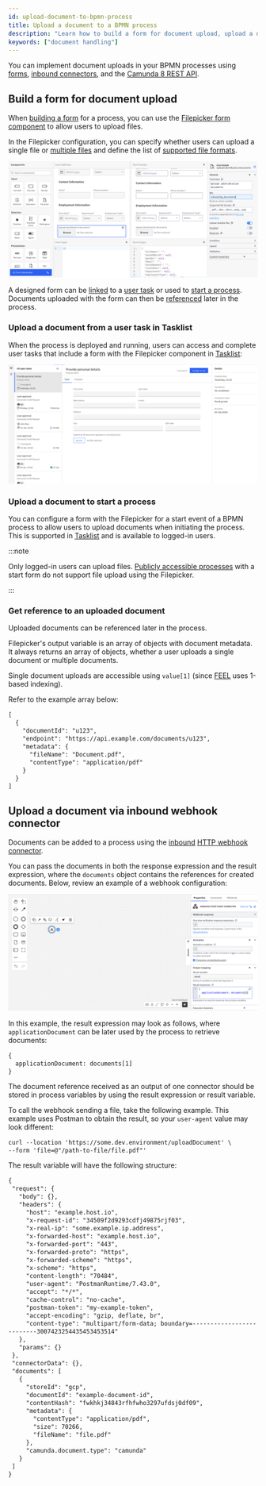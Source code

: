 ```yaml
---
id: upload-document-to-bpmn-process
title: Upload a document to a BPMN process
description: "Learn how to build a form for document upload, upload a document from a user task in Tasklist, upload a document to start a process, and more."
keywords: ["document handling"]
---
```


You can implement document uploads in your BPMN processes using [forms](#build-a-form-for-document-upload), [inbound connectors](#upload-a-document-via-inbound-webhook-connector), and the [Camunda 8 REST API](/apis-tools/camunda-api-rest/specifications/create-document.api.mdx).

## Build a form for document upload

When [building a form](/guides/utilizing-forms.md) for a process, you can use the [Filepicker form component](/components/modeler/forms/form-element-library/forms-element-library-filepicker.md) to allow users to upload files.

In the Filepicker configuration, you can specify whether users can upload a single file or [multiple files](/components/modeler/forms/form-element-library/forms-element-library-filepicker.md#configurable-properties) and define the list of [supported file formats](https://developer.mozilla.org/en-US/docs/Web/HTML/Element/input/file#unique_file_type_specifiers).

![Form with Filepicker](./img/form-with-file-picker.png)

A designed form can be [linked](/components/modeler/web-modeler/advanced-modeling/form-linking.md) to a [user task](#upload-a-document-from-a-user-task-in-tasklist) or used to [start a process](#upload-a-document-to-start-a-process).
Documents uploaded with the form can then be [referenced](#get-reference-to-an-uploaded-document) later in the process.

### Upload a document from a user task in Tasklist

When the process is deployed and running, users can access and complete user tasks that include a form with the Filepicker component in [Tasklist](/components/tasklist/introduction-to-tasklist.md):

![document handling in tasklist](./img/task-with-file-picker-tasklist.png)

### Upload a document to start a process

You can configure a form with the Filepicker for a start event of a BPMN process to allow users to upload documents when initiating the process. This is supported in [Tasklist](/components/tasklist/introduction-to-tasklist.md) and is available to logged-in users.

:::note

Only logged-in users can upload files.
[Publicly accessible processes](/components/modeler/web-modeler/advanced-modeling/publish-public-processes.md) with a start form do not support file upload using the Filepicker.

:::

### Get reference to an uploaded document

Uploaded documents can be referenced later in the process.

Filepicker's output variable is an array of objects with document metadata.
It always returns an array of objects, whether a user uploads a single document or multiple documents.

Single document uploads are accessible using `value[1]` (since [FEEL](/components/modeler/feel/what-is-feel.md) uses 1-based indexing).

Refer to the example array below:

```
[
  {
    "documentId": "u123",
    "endpoint": "https://api.example.com/documents/u123",
    "metadata": {
      "fileName": "Document.pdf",
      "contentType": "application/pdf"
    }
  }
]
```

## Upload a document via inbound webhook connector

Documents can be added to a process using the [inbound](/components//connectors/connector-types.md#inbound-connectors) [HTTP webhook connector](/components/connectors/protocol/http-webhook.md).

You can pass the documents in both the response expression and the result expression, where the `documents` object contains the references for created documents. Below, review an example of a webhook configuration:

![Example payload of inbound webhook connector](./img/inbound-webhook-connector-example.png)

In this example, the result expression may look as follows, where `applicationDocument` can be later used by the process to retrieve documents:

```
{
  applicationDocument: documents[1]
}
```

The document reference received as an output of one connector should be stored in process variables by using the result expression or result variable.

To call the webhook sending a file, take the following example. This example uses Postman to obtain the result, so your `user-agent` value may look different:

```curl
curl --location 'https://some.dev.environment/uploadDocument' \
--form 'file=@"/path-to-file/file.pdf"'
```

The result variable will have the following structure:

```
{
 "request": {
   "body": {},
   "headers": {
     "host": "example.host.io",
     "x-request-id": "34509f2d9293cdfj49875rjf03",
     "x-real-ip": "some.example.ip.address",
     "x-forwarded-host": "example.host.io",
     "x-forwarded-port": "443",
     "x-forwarded-proto": "https",
     "x-forwarded-scheme": "https",
     "x-scheme": "https",
     "content-length": "70484",
     "user-agent": "PostmanRuntime/7.43.0",
     "accept": "*/*",
     "cache-control": "no-cache",
     "postman-token": "my-example-token",
     "accept-encoding": "gzip, deflate, br",
     "content-type": "multipart/form-data; boundary=--------------------------3007423254435453453514"
   },
   "params": {}
 },
 "connectorData": {},
 "documents": [
   {
     "storeId": "gcp",
     "documentId": "example-document-id",
     "contentHash": "fwkhkj34843rfhfwho3297ufdsj0df09",
     "metadata": {
       "contentType": "application/pdf",
       "size": 70266,
       "fileName": "file.pdf"
     },
     "camunda.document.type": "camunda"
   }
 ]
}
```
